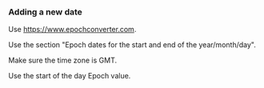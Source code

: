 ### Adding a new date

Use https://www.epochconverter.com.

Use the section "Epoch dates for the start and end of the year/month/day".

Make sure the time zone is GMT.

Use the start of the day Epoch value.
